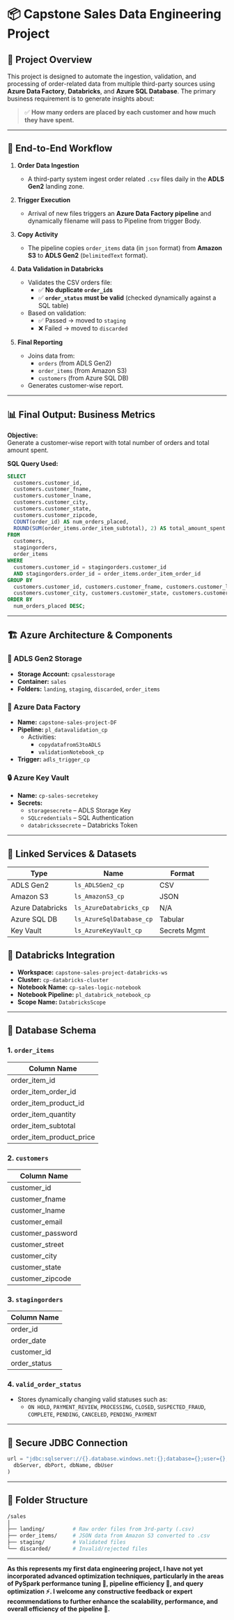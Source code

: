 
# 📦 Capstone Sales Data Engineering Project

## 📝 Project Overview

This project is designed to automate the ingestion, validation, and processing of order-related data from multiple third-party sources using **Azure Data Factory**, **Databricks**, and **Azure SQL Database**. The primary business requirement is to generate insights about:

> ✅ **How many orders are placed by each customer and how much they have spent.**

---

## 🚀 End-to-End Workflow

1. **Order Data Ingestion**
   - A third-party system ingest order related `.csv` files daily in the **ADLS Gen2** landing zone.

2. **Trigger Execution**
   - Arrival of new files triggers an **Azure Data Factory pipeline** and dynamically filename will pass to Pipeline from trigger Body.

3. **Copy Activity**
   - The pipeline copies `order_items` data (in `json` format) from **Amazon S3** to **ADLS Gen2** (`DelimitedText` format).

4. **Data Validation in Databricks**
   - Validates the CSV orders file:
     - ✅ **No duplicate `order_id`s**
     - ✅ **`order_status` must be valid** (checked dynamically against a SQL table)
   - Based on validation:
     - ✅ Passed → moved to `staging`
     - ❌ Failed → moved to `discarded`

5. **Final Reporting**
   - Joins data from:
     - `orders` (from ADLS Gen2)
     - `order_items` (from Amazon S3)
     - `customers` (from Azure SQL DB)
   - Generates customer-wise report.

---

## 📊 Final Output: Business Metrics

**Objective:**  
Generate a customer-wise report with total number of orders and total amount spent.

**SQL Query Used:**
```sql
SELECT
  customers.customer_id,
  customers.customer_fname,
  customers.customer_lname,
  customers.customer_city,
  customers.customer_state,
  customers.customer_zipcode,
  COUNT(order_id) AS num_orders_placed,
  ROUND(SUM(order_items.order_item_subtotal), 2) AS total_amount_spent
FROM
  customers,
  stagingorders,
  order_items
WHERE
  customers.customer_id = stagingorders.customer_id
  AND stagingorders.order_id = order_items.order_item_order_id
GROUP BY
  customers.customer_id, customers.customer_fname, customers.customer_lname,
  customers.customer_city, customers.customer_state, customers.customer_zipcode
ORDER BY
  num_orders_placed DESC;
```

---

## 🏗️ Azure Architecture & Components

### 📁 ADLS Gen2 Storage

- **Storage Account:** `cpsalesstorage`
- **Container:** `sales`
- **Folders:** `landing`, `staging`, `discarded`, `order_items`

### 🔄 Azure Data Factory

- **Name:** `capstone-sales-project-DF`
- **Pipeline:** `pl_datavalidation_cp`
  - Activities:
    - `copydatafromS3toADLS`
    - `validationNotebook_cp`
- **Trigger:** `adls_trigger_cp`

### 🔒 Azure Key Vault

- **Name:** `cp-sales-secretekey`
- **Secrets:**
  - `storagesecrete` – ADLS Storage Key
  - `SQLcredentials` – SQL Authentication
  - `databrickssecrete` – Databricks Token

---

## 🧬 Linked Services & Datasets

| Type             | Name                      | Format        |
|------------------|---------------------------|---------------|
| ADLS Gen2        | `ls_ADLSGen2_cp`          | CSV           |
| Amazon S3        | `ls_AmazonS3_cp`          | JSON          |
| Azure Databricks | `ls_AzureDatabricks_cp`   | N/A           |
| Azure SQL DB     | `ls_AzureSqlDatabase_cp`  | Tabular       |
| Key Vault        | `ls_AzureKeyVault_cp`     | Secrets Mgmt  |

## 🔎 Databricks Integration

- **Workspace:** `capstone-sales-project-databricks-ws`
- **Cluster:** `cp-databricks-cluster`
- **Notebook Name:** `cp-sales-logic-notebook`
- **Notebook Pipeline:** `pl_databrick_notebook_cp`
- **Scope Name:** `DatabricksScope`

---

## 🧾 Database Schema

### 1. `order_items`
| Column Name              |
|--------------------------|
| order_item_id            |
| order_item_order_id      |
| order_item_product_id    |
| order_item_quantity      |
| order_item_subtotal      |
| order_item_product_price |

### 2. `customers`
| Column Name         |
|---------------------|
| customer_id         |
| customer_fname      |
| customer_lname      |
| customer_email      |
| customer_password   |
| customer_street     |
| customer_city       |
| customer_state      |
| customer_zipcode    |

### 3. `stagingorders`
| Column Name     |
|-----------------|
| order_id        |
| order_date      |
| customer_id     |
| order_status    |

### 4. `valid_order_status`
- Stores dynamically changing valid statuses such as:
  - `ON HOLD`, `PAYMENT_REVIEW`, `PROCESSING`, `CLOSED`, `SUSPECTED_FRAUD`, `COMPLETE`, `PENDING`, `CANCELED`, `PENDING_PAYMENT`

---

## 🔐 Secure JDBC Connection

```python
url = "jdbc:sqlserver://{}.database.windows.net:{};database={};user={};encrypt=true;trustServerCertificate=false;hostNameInCertificate=*.database.windows.net;loginTimeout=30;".format(
  dbServer, dbPort, dbName, dbUser
)
```

---

## 🧩 Folder Structure

```bash
/sales
│
├── landing/         # Raw order files from 3rd-party (.csv)
├── order_items/     # JSON data from Amazon S3 converted to .csv
├── staging/         # Validated files
└── discarded/       # Invalid/rejected files
```

---
**As this represents my first data engineering project, I have not yet incorporated advanced optimization techniques, particularly in the areas of PySpark performance tuning 🐍, pipeline efficiency 🚀, and query optimization ⚡. I welcome any constructive feedback or expert recommendations to further enhance the scalability, performance, and overall efficiency of the pipeline 🔧.**
